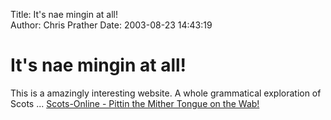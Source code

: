 Title: It's nae mingin at all!  
Author: Chris Prather
Date: 2003-08-23 14:43:19

# It's nae mingin at all!
This is a amazingly interesting website. A whole grammatical exploration of Scots ... 
<a title="Scots-Online - Pittin the Mither Tongue on the Wab!" href="http://www.scots-online.org/">Scots-Online - Pittin the Mither Tongue on the Wab!</a>


